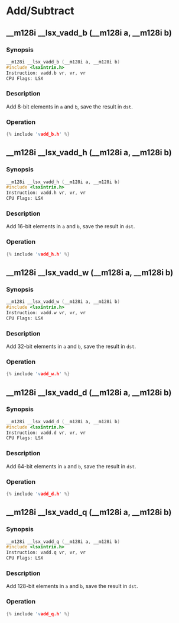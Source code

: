 # Add/Subtract

## __m128i __lsx_vadd_b (__m128i a, __m128i b)

### Synopsis

```c++
__m128i __lsx_vadd_b (__m128i a, __m128i b)
#include <lsxintrin.h>
Instruction: vadd.b vr, vr, vr
CPU Flags: LSX
```

### Description

Add 8-bit elements in `a` and `b`, save the result in `dst`.

### Operation

```c++
{% include 'vadd_b.h' %}
```

## __m128i __lsx_vadd_h (__m128i a, __m128i b)

### Synopsis

```c++
__m128i __lsx_vadd_h (__m128i a, __m128i b)
#include <lsxintrin.h>
Instruction: vadd.h vr, vr, vr
CPU Flags: LSX
```

### Description

Add 16-bit elements in `a` and `b`, save the result in `dst`.

### Operation

```c++
{% include 'vadd_h.h' %}
```

## __m128i __lsx_vadd_w (__m128i a, __m128i b)

### Synopsis

```c++
__m128i __lsx_vadd_w (__m128i a, __m128i b)
#include <lsxintrin.h>
Instruction: vadd.w vr, vr, vr
CPU Flags: LSX
```

### Description

Add 32-bit elements in `a` and `b`, save the result in `dst`.

### Operation

```c++
{% include 'vadd_w.h' %}
```

## __m128i __lsx_vadd_d (__m128i a, __m128i b)

### Synopsis

```c++
__m128i __lsx_vadd_d (__m128i a, __m128i b)
#include <lsxintrin.h>
Instruction: vadd.d vr, vr, vr
CPU Flags: LSX
```

### Description

Add 64-bit elements in `a` and `b`, save the result in `dst`.

### Operation

```c++
{% include 'vadd_d.h' %}
```

## __m128i __lsx_vadd_q (__m128i a, __m128i b)

### Synopsis

```c++
__m128i __lsx_vadd_q (__m128i a, __m128i b)
#include <lsxintrin.h>
Instruction: vadd.q vr, vr, vr
CPU Flags: LSX
```

### Description

Add 128-bit elements in `a` and `b`, save the result in `dst`.

### Operation

```c++
{% include 'vadd_q.h' %}
```
